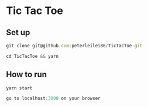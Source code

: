 # Tic Tac Toe

## Set up

```js
git clone git@github.com:peterleilei86/TicTacToe.git

cd TicTacToe && yarn
```

## How to run

```js
yarn start

go to localhost:3000 on your browser
```
